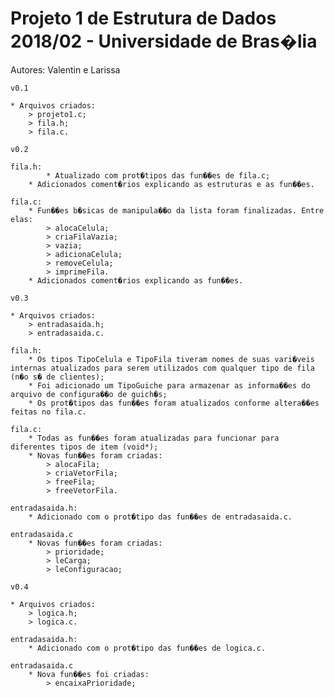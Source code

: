 # Projeto 1 de Estrutura de Dados 2018/02 - Universidade de Bras�lia
Autores: Valentin e Larissa

	v0.1
	
	* Arquivos criados:
		> projeto1.c;
		> fila.h;
		> fila.c.
	
	v0.2
	
	fila.h:
        	* Atualizado com prot�tipos das fun��es de fila.c;
		* Adicionados coment�rios explicando as estruturas e as fun��es.

	fila.c:
		* Fun��es b�sicas de manipula��o da lista foram finalizadas. Entre elas:
			> alocaCelula;
			> criaFilaVazia;
			> vazia;
			> adicionaCelula;
			> removeCelula;
			> imprimeFila.
		* Adicionados coment�rios explicando as fun��es.

	v0.3

	* Arquivos criados:
		> entradasaida.h;
		> entradasaida.c.

	fila.h:
		* Os tipos TipoCelula e TipoFila tiveram nomes de suas vari�veis internas atualizados para serem utilizados com qualquer tipo de fila (n�o s� de clientes);
		* Foi adicionado um TipoGuiche para armazenar as informa��es do arquivo de configura��o de guich�s;
		* Os prot�tipos das fun��es foram atualizados conforme altera��es feitas no fila.c.

	fila.c:
		* Todas as fun��es foram atualizadas para funcionar para diferentes tipos de item (void*);
		* Novas fun��es foram criadas:
			> alocaFila;
			> criaVetorFila;
			> freeFila;
			> freeVetorFila.

	entradasaida.h:
		* Adicionado com o prot�tipo das fun��es de entradasaida.c.

	entradasaida.c
		* Novas fun��es foram criadas:
			> prioridade;
			> leCarga;
			> leConfiguracao;

	v0.4

	* Arquivos criados:
		> logica.h;
		> logica.c.

	entradasaida.h:
		* Adicionado com o prot�tipo das fun��es de logica.c.

	entradasaida.c
		* Nova fun��es foi criadas:
			> encaixaPrioridade;

